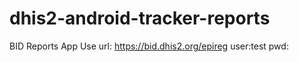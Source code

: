 # dhis2-android-tracker-reports
BID Reports App
Use  url: https://bid.dhis2.org/epireg
     user:test
     pwd:
     

    
     
